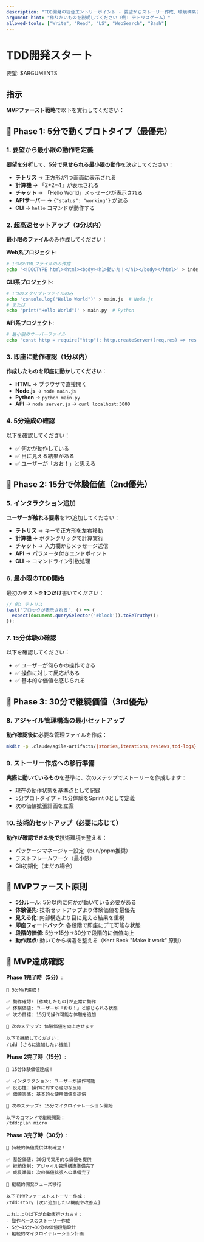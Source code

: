 ```yaml
---
description: "TDD開発の統合エントリーポイント - 要望からストーリー作成、環境構築まで一気通貫実行"
argument-hint: "作りたいものを説明してください（例: テトリスゲーム）"
allowed-tools: ["Write", "Read", "LS", "WebSearch", "Bash"]
---
```


# TDD開発スタート

要望: $ARGUMENTS

## 指示

**MVPファースト戦略**で以下を実行してください：

## 🚀 Phase 1: 5分で動くプロトタイプ（最優先）

### 1. 要望から最小限の動作を定義
**要望を分析**して、**5分で見せられる最小限の動作**を決定してください：

- **テトリス** → 正方形が1つ画面に表示される
- **計算機** → 「2+2=4」が表示される
- **チャット** → 「Hello World」メッセージが表示される
- **APIサーバー** → `{"status": "working"}` が返る
- **CLI** → `hello` コマンドが動作する

### 2. 超高速セットアップ（3分以内）
**最小限のファイル**のみ作成してください：

**Web系プロジェクト**:
```bash
# 1つのHTMLファイルのみ作成
echo '<!DOCTYPE html><html><body><h1>動いた！</h1></body></html>' > index.html
```

**CLI系プロジェクト**:
```bash
# 1つのスクリプトファイルのみ
echo 'console.log("Hello World")' > main.js  # Node.js
# または
echo 'print("Hello World")' > main.py  # Python
```

**API系プロジェクト**:
```bash
# 最小限のサーバーファイル
echo 'const http = require("http"); http.createServer((req,res) => res.end("Working!")).listen(3000)' > server.js
```

### 3. 即座に動作確認（1分以内）
**作成したものを即座に動かしてください**：

- **HTML** → ブラウザで直接開く
- **Node.js** → `node main.js`
- **Python** → `python main.py`
- **API** → `node server.js` → `curl localhost:3000`

### 4. 5分達成の確認
以下を確認してください：
- ✅ 何かが動作している
- ✅ 目に見える結果がある
- ✅ ユーザーが「おお！」と思える

## 🎯 Phase 2: 15分で体験価値（2nd優先）

### 5. インタラクション追加
**ユーザーが触れる要素**を1つ追加してください：

- **テトリス** → キーで正方形を左右移動
- **計算機** → ボタンクリックで計算実行
- **チャット** → 入力欄からメッセージ送信
- **API** → パラメータ付きエンドポイント
- **CLI** → コマンドライン引数処理

### 6. 最小限のTDD開始
最初のテストを**1つだけ**書いてください：
```javascript
// 例: テトリス
test('ブロックが表示される', () => {
  expect(document.querySelector('#block')).toBeTruthy();
});
```

### 7. 15分体験の確認
以下を確認してください：
- ✅ ユーザーが何らかの操作できる
- ✅ 操作に対して反応がある
- ✅ 基本的な価値を感じられる

## 📁 Phase 3: 30分で継続価値（3rd優先）

### 8. アジャイル管理構造の最小セットアップ
**動作確認後に**必要な管理ファイルを作成：
```bash
mkdir -p .claude/agile-artifacts/{stories,iterations,reviews,tdd-logs}
```

### 9. ストーリー作成への移行準備
**実際に動いているもの**を基準に、次のステップでストーリーを作成します：
- 現在の動作状態を基準点として記録
- 5分プロトタイプ + 15分体験をSprint 0として定義
- 次の価値拡張計画を立案

### 10. 技術的セットアップ（必要に応じて）
**動作が確認できた後で**技術環境を整える：
- パッケージマネージャー設定（bun/pnpm推奨）
- テストフレームワーク（最小限）
- Git初期化（まだの場合）

## 🎯 MVPファースト原則

- **5分ルール**: 5分以内に何かが動いている必要がある
- **体験優先**: 技術セットアップより体験価値を最優先
- **見える化**: 内部構造より目に見える結果を重視
- **即座フィードバック**: 各段階で即座にデモ可能な状態
- **段階的価値**: 5分→15分→30分で段階的に価値向上
- **動作起点**: 動いてから構造を整える（Kent Beck "Make it work" 原則）

## 🎉 MVP達成確認

**Phase 1完了時（5分）**:
```text
🎯 5分MVP達成！

✅ 動作確認: [作成したもの]が正常に動作
✅ 体験価値: ユーザーが「おお！」と感じられる状態
✅ 次の目標: 15分で操作可能な体験を追加

🚀 次のステップ: 体験価値を向上させます

以下で継続してください：
/tdd [さらに追加したい機能]
```

**Phase 2完了時（15分）**:
```text
🎯 15分体験価値達成！

✅ インタラクション: ユーザーが操作可能
✅ 反応性: 操作に対する適切な反応
✅ 価値実感: 基本的な使用価値を提供

🚀 次のステップ: 15分マイクロイテレーション開始

以下のコマンドで継続開発：
/tdd:plan micro
```

**Phase 3完了時（30分）**:
```text
🎯 持続的価値提供体制確立！

✅ 基盤価値: 30分で実用的な価値を提供
✅ 継続体制: アジャイル管理構造準備完了
✅ 成長準備: 次の価値拡張への準備完了

🚀 継続的開発フェーズ移行

以下でMVPファーストストーリー作成：
/tdd:story [次に追加したい機能や改善点]

これにより以下が自動実行されます：
- 動作ベースのストーリー作成
- 5分→15分→30分の価値段階設計
- 継続的マイクロイテレーション計画
```